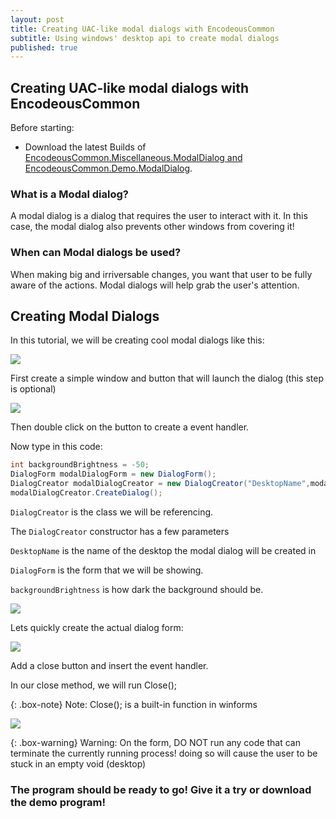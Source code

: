 ```yaml
---
layout: post
title: Creating UAC-like modal dialogs with EncodeousCommon
subtitle: Using windows' desktop api to create modal dialogs
published: true
---
```

## Creating UAC-like modal dialogs with EncodeousCommon
Before starting:
- Download the latest Builds of [EncodeousCommon.Miscellaneous.ModalDialog and EncodeousCommon.Demo.ModalDialog](https://ci.appveyor.com/project/Encodeous/encodeouscommon/build/artifacts).

### What is a Modal dialog?
A modal dialog is a dialog that requires the user to interact with it. In this case, the modal dialog also prevents other windows from covering it!

### When can Modal dialogs be used?
When making big and irriversable changes, you want that user to be fully aware of the actions. Modal dialogs will help grab the user's attention.



## Creating Modal Dialogs

In this tutorial, we will be creating cool modal dialogs like this:

![](https://i.imgur.com/TSC0YFR.png)



First create a simple window and button that will launch the dialog (this step is optional)

![](https://i.imgur.com/Cf2zUF5.png)

Then double click on the button to create a event handler.

Now type in this code:
~~~csharp
int backgroundBrightness = -50;
DialogForm modalDialogForm = new DialogForm();
DialogCreator modalDialogCreator = new DialogCreator("DesktopName",modalDialogForm, backgroundBrightness);
modalDialogCreator.CreateDialog();
~~~

`DialogCreator` is the class we will be referencing.

The `DialogCreator` constructor has a few parameters

`DesktopName` is the name of the desktop the modal dialog will be created in

`DialogForm` is the form that we will be showing.

`backgroundBrightness` is how dark the background should be.


![](https://i.imgur.com/atYa9Bc.png)


Lets quickly create the actual dialog form:

![](https://i.imgur.com/wjNccVS.png)

Add a close button and insert the event handler.

In our close method, we will run Close();

{: .box-note}
Note: Close(); is a built-in function in winforms

![](https://i.imgur.com/RnXVxUH.png)


{: .box-warning} 
Warning: On the form, DO NOT run any code that can terminate the currently running process! doing so will cause the user to be stuck in an empty void (desktop)

### The program should be ready to go! Give it a try or download the demo program!
